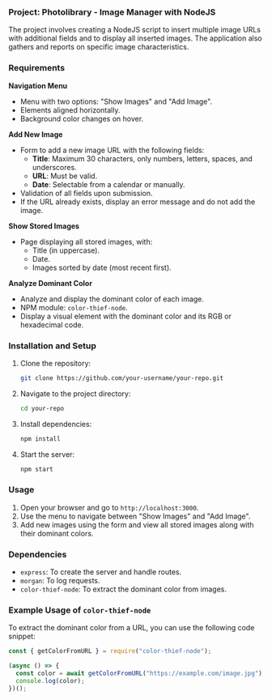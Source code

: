 ### Project: Photolibrary - Image Manager with NodeJS

The project involves creating a NodeJS script to insert multiple image URLs with additional fields and to display all inserted images. The application also gathers and reports on specific image characteristics.

### Requirements

**Navigation Menu**

- Menu with two options: "Show Images" and "Add Image".
- Elements aligned horizontally.
- Background color changes on hover.

**Add New Image**

- Form to add a new image URL with the following fields:
  - **Title**: Maximum 30 characters, only numbers, letters, spaces, and underscores.
  - **URL**: Must be valid.
  - **Date**: Selectable from a calendar or manually.
- Validation of all fields upon submission.
- If the URL already exists, display an error message and do not add the image.

**Show Stored Images**

- Page displaying all stored images, with:
  - Title (in uppercase).
  - Date.
  - Images sorted by date (most recent first).

**Analyze Dominant Color**

- Analyze and display the dominant color of each image.
- NPM module: `color-thief-node`.
- Display a visual element with the dominant color and its RGB or hexadecimal code.

### Installation and Setup

1. Clone the repository:
   ```sh
   git clone https://github.com/your-username/your-repo.git
   ```
2. Navigate to the project directory:
   ```sh
   cd your-repo
   ```
3. Install dependencies:
   ```sh
   npm install
   ```
4. Start the server:
   ```sh
   npm start
   ```

### Usage

1. Open your browser and go to `http://localhost:3000`.
2. Use the menu to navigate between "Show Images" and "Add Image".
3. Add new images using the form and view all stored images along with their dominant colors.

### Dependencies

- `express`: To create the server and handle routes.
- `morgan`: To log requests.
- `color-thief-node`: To extract the dominant color from images.

### Example Usage of `color-thief-node`

To extract the dominant color from a URL, you can use the following code snippet:

```javascript
const { getColorFromURL } = require("color-thief-node");

(async () => {
  const color = await getColorFromURL("https://example.com/image.jpg");
  console.log(color);
})();
```
